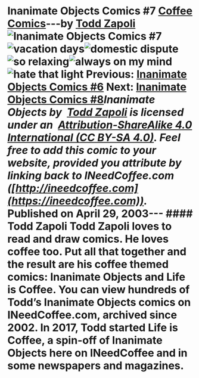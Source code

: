 # Inanimate Objects Comics #7 [Coffee Comics](https://ineedcoffee.com/section/coffee-comics/)---by [Todd Zapoli](https://ineedcoffee.com/by/todd-zapoli/)![Inanimate Objects Comics #7](https://ineedcoffee.com/images/posts/inanimate-objects-comics-7/Inanimate-Objects-Coffee-Comics640x400.jpg)![vacation days](https://ineedcoffee.com/assets/055vacationdays1.CVK4pceT_1SY4by.webp)![domestic dispute](https://ineedcoffee.com/assets/056domestic-dispute.Do1RqQoo_T4WDb.webp)![ so relaxing](https://ineedcoffee.com/assets/057sooo-relaxing.0XNQYyEn_Z1kjNFw.webp)![ always on my mind](https://ineedcoffee.com/assets/058always-on-my-mind.DcTMH00N_Z11oN9R.webp)![hate that light](https://ineedcoffee.com/assets/049Ihate-that-light._jelWWb3_1dlynL.webp) Previous: [Inanimate Objects Comics #6](https://ineedcoffee.com/inanimate-objects-comics-6/) Next: [Inanimate Objects Comics #8](https://ineedcoffee.com/inanimate-objects-comics-8/)_Inanimate Objects by  [Todd Zapoli](https://ineedcoffee.com/) is licensed under an  [Attribution-ShareAlike 4.0 International (CC BY-SA 4.0)](https://creativecommons.org/licenses/by-sa/4.0/). Feel free to add this comic to your website, provided you attribute by linking back to INeedCoffee.com ([http://ineedcoffee.com](https://ineedcoffee.com))._ Published on April 29, 2003--- #### Todd Zapoli Todd Zapoli loves to read and draw comics. He loves coffee too. Put all that together and the result are his coffee themed comics: Inanimate Objects and Life is Coffee. You can view hundreds of Todd’s Inanimate Objects comics on INeedCoffee.com, archived since 2002. In 2017, Todd started Life is Coffee, a spin-off of Inanimate Objects here on INeedCoffee and in some newspapers and magazines.